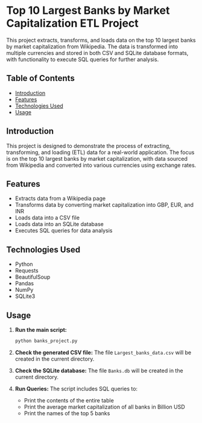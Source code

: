 # Top 10 Largest Banks by Market Capitalization ETL Project

This project extracts, transforms, and loads data on the top 10 largest banks by market capitalization from Wikipedia. The data is transformed into multiple currencies and stored in both CSV and SQLite database formats, with functionality to execute SQL queries for further analysis.

## Table of Contents
- [Introduction](#introduction)
- [Features](#features)
- [Technologies Used](#technologies-used)
- [Usage](#usage)

## Introduction
This project is designed to demonstrate the process of extracting, transforming, and loading (ETL) data for a real-world application. The focus is on the top 10 largest banks by market capitalization, with data sourced from Wikipedia and converted into various currencies using exchange rates.

## Features
- Extracts data from a Wikipedia page
- Transforms data by converting market capitalization into GBP, EUR, and INR
- Loads data into a CSV file
- Loads data into an SQLite database
- Executes SQL queries for data analysis

## Technologies Used
- Python
- Requests
- BeautifulSoup
- Pandas
- NumPy
- SQLite3

## Usage
1. **Run the main script:**
    ```bash
    python banks_project.py
    ```

2. **Check the generated CSV file:**
    The file `Largest_banks_data.csv` will be created in the current directory.

3. **Check the SQLite database:**
    The file `Banks.db` will be created in the current directory.

4. **Run Queries:**
    The script includes SQL queries to:
    - Print the contents of the entire table
    - Print the average market capitalization of all banks in Billion USD
    - Print the names of the top 5 banks


